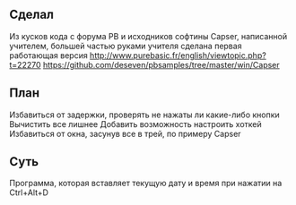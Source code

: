 ## Сделал
Из кусков кода с форума PB и исходников софтины Capser, написанной учителем, большей частью руками учителя сделана первая работающая версия
http://www.purebasic.fr/english/viewtopic.php?t=22270
https://github.com/deseven/pbsamples/tree/master/win/Capser

## План
Избавиться от задержки, проверять не нажаты ли какие-либо кнопки
Вычистить все лишнее
Добавить возможность настроить хоткей
Избавиться от окна, засунув все в трей, по примеру Capser

## Суть
Программа, которая вставляет текущую дату и время при нажатии на Ctrl+Alt+D